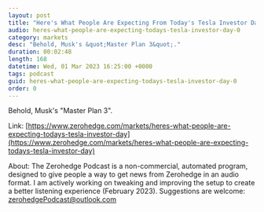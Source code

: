 ```yaml
---
layout: post
title: "Here's What People Are Expecting From Today's Tesla Investor Day"
audio: heres-what-people-are-expecting-todays-tesla-investor-day-0
category: markets
desc: "Behold, Musk's &quot;Master Plan 3&quot;."
duration: 00:02:48
length: 168
datetime: Wed, 01 Mar 2023 16:25:00 +0000
tags: podcast
guid: heres-what-people-are-expecting-todays-tesla-investor-day-0
order: 0
---
```

Behold, Musk's &quot;Master Plan 3&quot;.

Link: [https://www.zerohedge.com/markets/heres-what-people-are-expecting-todays-tesla-investor-day](https://www.zerohedge.com/markets/heres-what-people-are-expecting-todays-tesla-investor-day)

About: The Zerohedge Podcast is a non-commercial, automated program, designed to give people a way to get news from Zerohedge in an audio format.  I am actively working on tweaking and improving the setup to create a better listening experience (February 2023).  Suggestions are welcome: [zerohedgePodcast@outlook.com](mailto:zerohedgePodcast@outlook.com)